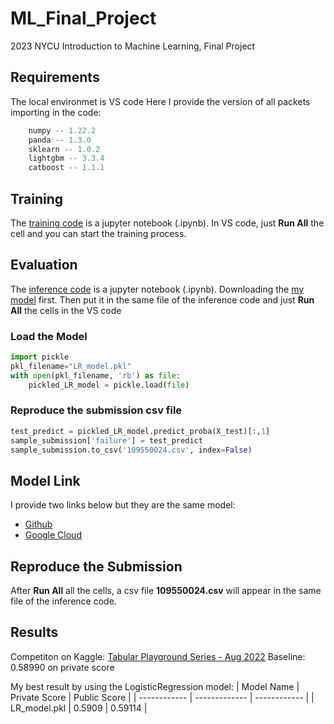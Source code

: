 # ML_Final_Project
2023 NYCU Introduction to Machine Learning, Final Project

## Requirements 
The local environmet is VS code
Here I provide the version of all packets importing in the code:
```python
    numpy -- 1.22.2
    panda -- 1.3.0
    sklearn -- 1.0.2
    lightgbm -- 3.3.4
    catboost -- 1.1.1
```
    
## Training
The [training code](https://github.com/Belle-Liao/ML_Final_Project/blob/main/109550024_Final_train.ipynb) is a jupyter notebook (.ipynb). In VS code, just **Run All** the cell and you can start the training process.

## Evaluation
The [inference code](https://github.com/Belle-Liao/ML_Final_Project/blob/main/109550024_Final_inference.ipynb) is a jupyter notebook (.ipynb). 
Downloading the [my model](https://github.com/Belle-Liao/ML_Final_Project/blob/main/LR_model.pkl) first. Then put it in the same file of the inference code and just **Run All** the cells in the VS code

### Load the Model
```python
import pickle
pkl_filename="LR_model.pkl"
with open(pkl_filename, 'rb') as file:
    pickled_LR_model = pickle.load(file)
```

### Reproduce the submission csv file
```python
test_predict = pickled_LR_model.predict_proba(X_test)[:,1]
sample_submission['failure'] = test_predict
sample_submission.to_csv('109550024.csv', index=False)
```

## Model Link
I provide two links below but they are the same model:
* [Github](https://github.com/Belle-Liao/ML_Final_Project/blob/main/LR_model.pkl)
* [Google Cloud](https://drive.google.com/drive/u/0/folders/12v9viRiIVK6zNRVC9tQmDNxmddY96csd)

## Reproduce the Submission
After **Run All** all the cells, a csv file **109550024.csv** will appear in the same file of the inference code.

## Results
Competiton on Kaggle: [Tabular Playground Series - Aug 2022](https://www.kaggle.com/competitions/tabular-playground-series-aug-2022/overview)
Baseline: 0.58990 on private score

My best result by using the LogisticRegression model:
| Model Name   | Private Score | Public Score |
| ------------ | ------------- | ------------ |
| LR_model.pkl | 0.5909        | 0.59114      |

